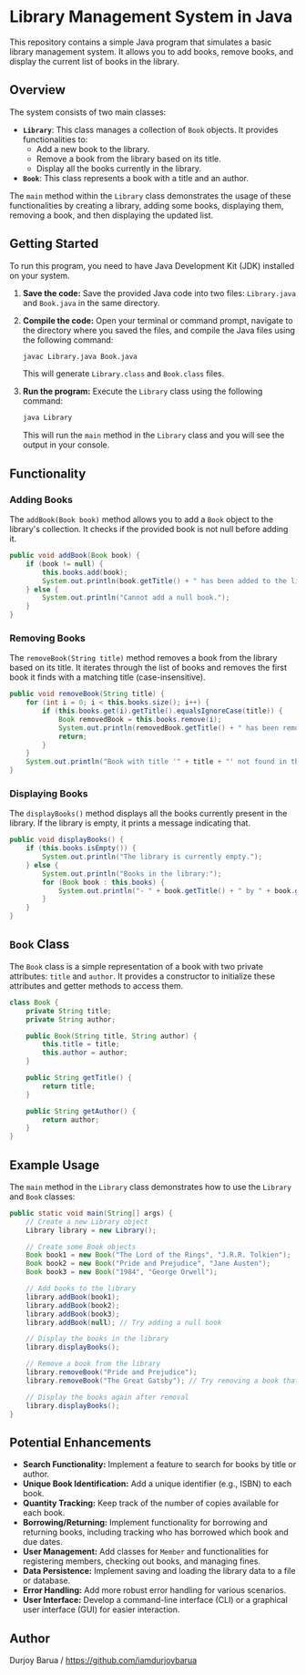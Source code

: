 # Library Management System in Java

This repository contains a simple Java program that simulates a basic library management system. It allows you to add books, remove books, and display the current list of books in the library.

## Overview

The system consists of two main classes:

-   **`Library`**: This class manages a collection of `Book` objects. It provides functionalities to:
    -   Add a new book to the library.
    -   Remove a book from the library based on its title.
    -   Display all the books currently in the library.
-   **`Book`**: This class represents a book with a title and an author.

The `main` method within the `Library` class demonstrates the usage of these functionalities by creating a library, adding some books, displaying them, removing a book, and then displaying the updated list.

## Getting Started

To run this program, you need to have Java Development Kit (JDK) installed on your system.

1.  **Save the code:** Save the provided Java code into two files: `Library.java` and `Book.java` in the same directory.
2.  **Compile the code:** Open your terminal or command prompt, navigate to the directory where you saved the files, and compile the Java files using the following command:

    ```bash
    javac Library.java Book.java
    ```

    This will generate `Library.class` and `Book.class` files.
3.  **Run the program:** Execute the `Library` class using the following command:

    ```bash
    java Library
    ```

    This will run the `main` method in the `Library` class and you will see the output in your console.

## Functionality

### Adding Books

The `addBook(Book book)` method allows you to add a `Book` object to the library's collection. It checks if the provided book is not null before adding it.

```java
public void addBook(Book book) {
    if (book != null) {
        this.books.add(book);
        System.out.println(book.getTitle() + " has been added to the library.");
    } else {
        System.out.println("Cannot add a null book.");
    }
}
```

### Removing Books

The `removeBook(String title)` method removes a book from the library based on its title. It iterates through the list of books and removes the first book it finds with a matching title (case-insensitive).

```java
public void removeBook(String title) {
    for (int i = 0; i < this.books.size(); i++) {
        if (this.books.get(i).getTitle().equalsIgnoreCase(title)) {
            Book removedBook = this.books.remove(i);
            System.out.println(removedBook.getTitle() + " has been removed from the library.");
            return;
        }
    }
    System.out.println("Book with title '" + title + "' not found in the library.");
}
```

### Displaying Books

The `displayBooks()` method displays all the books currently present in the library. If the library is empty, it prints a message indicating that.

```java
public void displayBooks() {
    if (this.books.isEmpty()) {
        System.out.println("The library is currently empty.");
    } else {
        System.out.println("Books in the library:");
        for (Book book : this.books) {
            System.out.println("- " + book.getTitle() + " by " + book.getAuthor());
        }
    }
}
```

## `Book` Class

The `Book` class is a simple representation of a book with two private attributes: `title` and `author`. It provides a constructor to initialize these attributes and getter methods to access them.

```java
class Book {
    private String title;
    private String author;

    public Book(String title, String author) {
        this.title = title;
        this.author = author;
    }

    public String getTitle() {
        return title;
    }

    public String getAuthor() {
        return author;
    }
}
```

## Example Usage

The `main` method in the `Library` class demonstrates how to use the `Library` and `Book` classes:

```java
public static void main(String[] args) {
    // Create a new Library object
    Library library = new Library();

    // Create some Book objects
    Book book1 = new Book("The Lord of the Rings", "J.R.R. Tolkien");
    Book book2 = new Book("Pride and Prejudice", "Jane Austen");
    Book book3 = new Book("1984", "George Orwell");

    // Add books to the library
    library.addBook(book1);
    library.addBook(book2);
    library.addBook(book3);
    library.addBook(null); // Try adding a null book

    // Display the books in the library
    library.displayBooks();

    // Remove a book from the library
    library.removeBook("Pride and Prejudice");
    library.removeBook("The Great Gatsby"); // Try removing a book that doesn't exist

    // Display the books again after removal
    library.displayBooks();
}
```

## Potential Enhancements

  - **Search Functionality:** Implement a feature to search for books by title or author.
  - **Unique Book Identification:** Add a unique identifier (e.g., ISBN) to each book.
  - **Quantity Tracking:** Keep track of the number of copies available for each book.
  - **Borrowing/Returning:** Implement functionality for borrowing and returning books, including tracking who has borrowed which book and due dates.
  - **User Management:** Add classes for `Member` and functionalities for registering members, checking out books, and managing fines.
  - **Data Persistence:** Implement saving and loading the library data to a file or database.
  - **Error Handling:** Add more robust error handling for various scenarios.
  - **User Interface:** Develop a command-line interface (CLI) or a graphical user interface (GUI) for easier interaction.

## Author

Durjoy Barua / https://github.com/iamdurjoybarua
